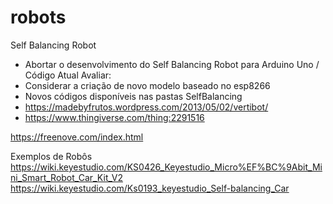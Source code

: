 # robots


Self Balancing Robot
- Abortar o desenvolvimento do Self Balancing Robot para Arduino Uno / Código Atual
Avaliar:
- Considerar a criação de novo modelo baseado no esp8266
- Novos códigos disponíveis nas pastas SelfBalancing
- https://madebyfrutos.wordpress.com/2013/05/02/vertibot/
- https://www.thingiverse.com/thing:2291516

https://freenove.com/index.html



Exemplos de Robôs
https://wiki.keyestudio.com/KS0426_Keyestudio_Micro%EF%BC%9Abit_Mini_Smart_Robot_Car_Kit_V2
https://wiki.keyestudio.com/Ks0193_keyestudio_Self-balancing_Car
